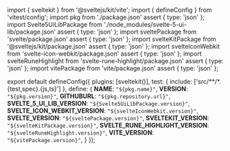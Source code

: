 import { sveltekit } from '@sveltejs/kit/vite';
import { defineConfig } from 'vitest/config';
import pkg from './package.json' assert { type: 'json' };
import Svelte5UiLibPackage from './node_modules/svelte-5-ui-lib/package.json' assert { type: 'json' };
import sveltePackage from 'svelte/package.json' assert { type: 'json' };
import svelteKitPackage from '@sveltejs/kit/package.json' assert { type: 'json' };
import svelteIconWebkit from 'svelte-icon-webkit/package.json' assert { type: 'json' };
import svelteRuneHighlight from 'svelte-rune-highlight/package.json' assert { type: 'json' };
import vitePackage from 'vite/package.json' assert { type: 'json' };


export default defineConfig({
  plugins: [sveltekit()],
  test: {
    include: ['src/**/*.{test,spec}.{js,ts}']
  },
  define: {
    __NAME__: `"${pkg.name}"`,
    __VERSION__: `"${pkg.version}"`,
    __GITHUBURL__: `"${pkg.repository.url}"`,
    __SVELTE_5_UI_LIB_VERSION__: `"${Svelte5UiLibPackage.version}"`,
    __SVELTE_ICON_WEBKIT_VERSION__: `"${svelteIconWebkit.version}"`,
    __SVELTE_VERSION__: `"${sveltePackage.version}"`,
    __SVELTEKIT_VERSION__: `"${svelteKitPackage.version}"`,
    __SVELTE_RUNE_HIGHLIGHT_VERSION__: `"${svelteRuneHighlight.version}"`,
    __VITE_VERSION__: `"${vitePackage.version}"`,
  }
});
